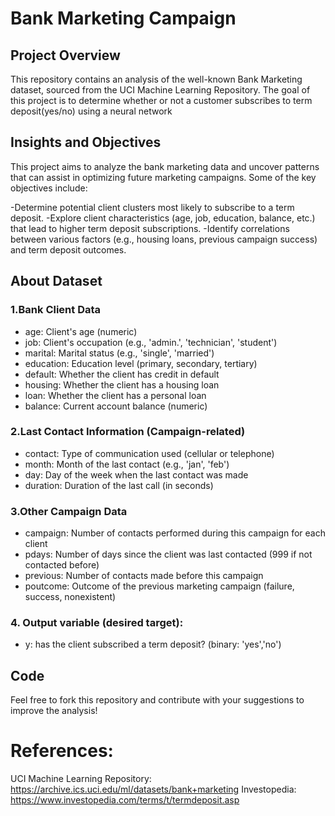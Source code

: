 # Bank Marketing Campaign

## Project Overview
This repository contains an analysis of the well-known Bank Marketing dataset, sourced from the UCI Machine Learning Repository. The goal of this project is to determine whether or not a customer subscribes to term deposit(yes/no) using a neural network

## Insights and Objectives
This project aims to analyze the bank marketing data and uncover patterns that can assist in optimizing future marketing campaigns. Some of the key objectives include:

-Determine potential client clusters most likely to subscribe to a term deposit.
-Explore client characteristics (age, job, education, balance, etc.) that lead to higher term deposit subscriptions.
-Identify correlations between various factors (e.g., housing loans, previous campaign success) and term deposit outcomes.

## About Dataset
### 1.Bank Client Data
- age: Client's age (numeric)
-  job: Client's occupation (e.g., 'admin.', 'technician', 'student')
- marital: Marital status (e.g., 'single', 'married')
- education: Education level (primary, secondary, tertiary)
- default: Whether the client has credit in default
- housing: Whether the client has a housing loan
- loan: Whether the client has a personal loan
- balance: Current account balance (numeric)
### 2.Last Contact Information (Campaign-related)
- contact: Type of communication used (cellular or telephone)
- month: Month of the last contact (e.g., 'jan', 'feb')
- day: Day of the week when the last contact was made
- duration: Duration of the last call (in seconds)
### 3.Other Campaign Data
- campaign: Number of contacts performed during this campaign for each client
- pdays: Number of days since the client was last contacted (999 if not contacted before)
- previous: Number of contacts made before this campaign
- poutcome: Outcome of the previous marketing campaign (failure, success, nonexistent)
### 4. Output variable (desired target):
- y: has the client subscribed a term deposit? (binary: 'yes','no')

## Code



Feel free to fork this repository and contribute with your suggestions to improve the analysis!

# References:

UCI Machine Learning Repository: https://archive.ics.uci.edu/ml/datasets/bank+marketing 
Investopedia: https://www.investopedia.com/terms/t/termdeposit.asp
